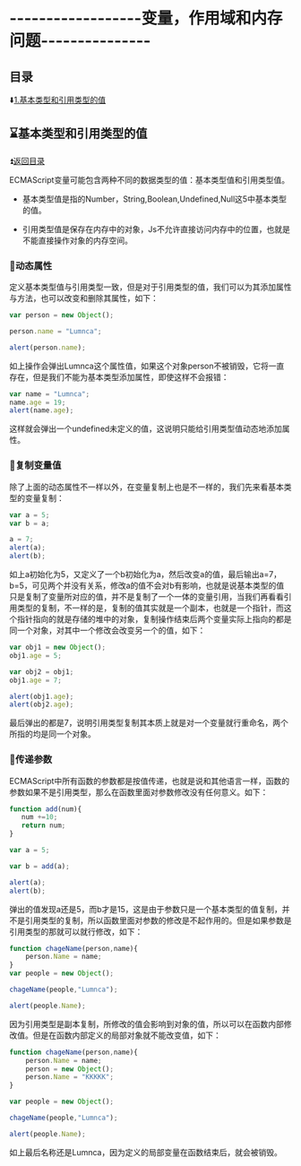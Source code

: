 # ------------------变量，作用域和内存问题--------------- #

<p id="title"></p>

## 目录 ##

:arrow_down:<a href="#a1">1.基本类型和引用类型的值</a>

<p id="a1"></p>

## 	:hourglass:基本类型和引用类型的值 ## 

:arrow_double_up:<a href = "#title">返回目录</a>

ECMAScript变量可能包含两种不同的数据类型的值：基本类型值和引用类型值。
   * 基本类型值是指的Number，String,Boolean,Undefined,Null这5中基本类型的值。
   
   * 引用类型值是保存在内存中的对象，Js不允许直接访问内存中的位置，也就是不能直接操作对象的内存空间。
   
### :dart:动态属性 ###

定义基本类型值与引用类型一致，但是对于引用类型的值，我们可以为其添加属性与方法，也可以改变和删除其属性，如下：

```JavaScript
var person = new Object();

person.name = "Lumnca";

alert(person.name);
```

如上操作会弹出Lumnca这个属性值，如果这个对象person不被销毁，它将一直存在，但是我们不能为基本类型添加属性，即使这样不会报错：

```JavaScript
var name = "Lumnca";
name.age = 19;
alert(name.age);
```

这样就会弹出一个undefined未定义的值，这说明只能给引用类型值动态地添加属性。

### :dart:复制变量值 ###

除了上面的动态属性不一样以外，在变量复制上也是不一样的，我们先来看基本类型的变量复制：

```JavaScript
var a = 5;
var b = a;

a = 7;
alert(a);
alert(b);
```

如上a初始化为5，又定义了一个b初始化为a，然后改变a的值，最后输出a=7，b=5，可见两个并没有关系，修改a的值不会对b有影响，也就是说基本类型的值只是复制了变量所对应的值，并不是复制了一个一体的变量引用，当我们再看看引用类型的复制，不一样的是，复制的值其实就是一个副本，也就是一个指针，而这个指针指向的就是存储的堆中的对象，复制操作结束后两个变量实际上指向的都是同一个对象，对其中一个修改会改变另一个的值，如下：

```JavaScript
var obj1 = new Object();
obj1.age = 5;

var obj2 = obj1;
obj1.age = 7;

alert(obj1.age);
alert(obj2.age);
```

最后弹出的都是7，说明引用类型复制其本质上就是对一个变量就行重命名，两个所指的均是同一个对象。

### :dart:传递参数 ###

ECMAScript中所有函数的参数都是按值传递，也就是说和其他语言一样，函数的参数如果不是引用类型，那么在函数里面对参数修改没有任何意义。如下：

```JavaScript
function add(num){
   num +=10;
   return num;
}

var a = 5;

var b = add(a);

alert(a);
alert(b);
```

弹出的值发现a还是5，而b才是15，这是由于参数只是一个基本类型的值复制，并不是引用类型的复制，所以函数里面对参数的修改是不起作用的。但是如果参数是引用类型的那就可以就行修改，如下：
  
```JavaScript
function chageName(person,name){
    person.Name = name;
}
var people = new Object();

chageName(people,"Lumnca");

alert(people.Name);
```


因为引用类型是副本复制，所修改的值会影响到对象的值，所以可以在函数内部修改值。但是在函数内部定义的局部对象就不能改变值，如下：

```JavaScript
function chageName(person,name){
    person.Name = name;
    person = new Object();
    person.Name = "KKKKK";
}

var people = new Object();

chageName(people,"Lumnca");

alert(people.Name);
```

如上最后名称还是Lumnca，因为定义的局部变量在函数结束后，就会被销毁。



















